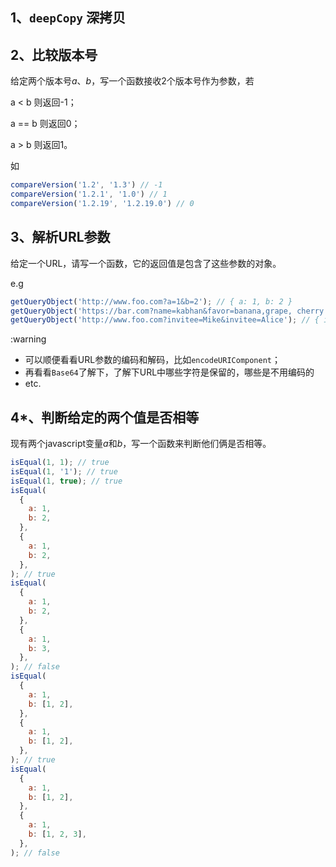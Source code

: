 ## 1、`deepCopy` 深拷贝

## 2、比较版本号

给定两个版本号*a*、*b*，写一个函数接收2个版本号作为参数，若

a < b 则返回-1；

a == b 则返回0；

a > b 则返回1。

如
```js
compareVersion('1.2', '1.3') // -1
compareVersion('1.2.1', '1.0') // 1
compareVersion('1.2.19', '1.2.19.0') // 0
```

## 3、解析URL参数

给定一个URL，请写一个函数，它的返回值是包含了这些参数的对象。

e.g

```js
getQueryObject('http://www.foo.com?a=1&b=2'); // { a: 1, b: 2 }
getQueryObject('https://bar.com?name=kabhan&favor=banana,grape, cherry'); // { name: kabhan, favor: [banana, grape, cherry] }
getQueryObject('http://www.foo.com?invitee=Mike&invitee=Alice'); // { invitee: [ 'Mike', 'Alice' ] }
```

:warning

- 可以顺便看看URL参数的编码和解码，比如`encodeURIComponent`；
- 再看看`Base64`了解下，了解下URL中哪些字符是保留的，哪些是不用编码的
- etc.

## 4*、判断给定的两个值是否相等

现有两个javascript变量*a*和*b*，写一个函数来判断他们俩是否相等。

```js
isEqual(1, 1); // true
isEqual(1, '1'); // true
isEqual(1, true); // true
isEqual(
  {
    a: 1,
    b: 2,
  },
  {
    a: 1,
    b: 2,
  },
); // true
isEqual(
  {
    a: 1,
    b: 2,
  },
  {
    a: 1,
    b: 3,
  },
); // false
isEqual(
  {
    a: 1,
    b: [1, 2],
  },
  {
    a: 1,
    b: [1, 2],
  },
); // true
isEqual(
  {
    a: 1,
    b: [1, 2],
  },
  {
    a: 1,
    b: [1, 2, 3],
  },
); // false
```